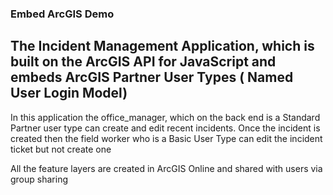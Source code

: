 ### Embed ArcGIS Demo

## The Incident Management Application, which is built on the ArcGIS API for JavaScript and embeds ArcGIS Partner User Types  ( Named User Login Model)

In this application the office_manager, which on the back end is a Standard Partner user type can create and edit recent incidents. Once the incident is created then
the field worker who is a Basic User Type can edit the incident ticket but not create one

All the feature layers are created in ArcGIS Online and shared with users via group sharing



